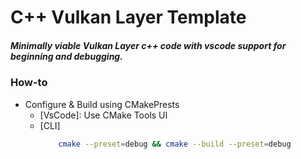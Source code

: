 # C++ Vulkan Layer Template

##### Minimally viable Vulkan Layer c++ code with vscode support for beginning and debugging.

### How-to

- Configure & Build using CMakePrests
  - [VsCode]: Use CMake Tools UI
  - [CLI]
    ```sh
        cmake --preset=debug && cmake --build --preset=debug
    ```

